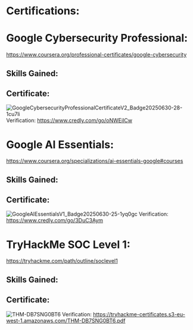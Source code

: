 # Certifications:

# Google Cybersecurity Professional:
https://www.coursera.org/professional-certificates/google-cybersecurity

## Skills Gained:

## Certificate:
![GoogleCybersecurityProfessionalCertificateV2_Badge20250630-28-1cu7li](https://github.com/user-attachments/assets/3774bf13-dd96-4711-b04c-2c194a824988)
Verification: https://www.credly.com/go/oNWEiICw

# Google AI Essentials:
https://www.coursera.org/specializations/ai-essentials-google#courses

## Skills Gained:

## Certificate:
![GoogleAIEssentialsV1_Badge20250630-25-1yq0gc](https://github.com/user-attachments/assets/3688dbcb-9f6e-4c2d-bb10-bfa38c010e09)
Verification: https://www.credly.com/go/3DuC3Aym

# TryHackMe SOC Level 1:
https://tryhackme.com/path/outline/soclevel1

## Skills Gained:

## Certificate:
![THM-DB7SNG0BT6](https://github.com/user-attachments/assets/b96eefff-1fbd-40a9-8f5c-dc4be0b1ab84)
Verification: https://tryhackme-certificates.s3-eu-west-1.amazonaws.com/THM-DB7SNG0BT6.pdf

